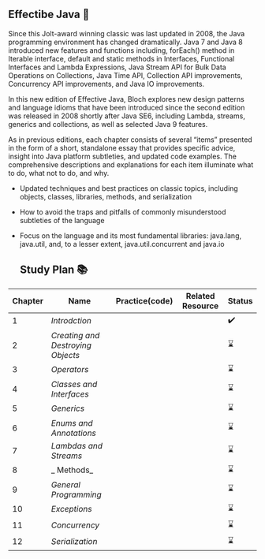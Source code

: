 ## Effectibe Java 📖

Since this Jolt-award winning classic was last updated in 2008, the Java programming environment has changed dramatically. Java 7 and Java 8 introduced new features and functions including, forEach() method in Iterable interface, default and static methods in Interfaces, Functional Interfaces and Lambda Expressions, Java Stream API for Bulk Data Operations on Collections, Java Time API, Collection API improvements, Concurrency API improvements, and Java IO improvements.

In this new edition of Effective Java, Bloch explores new design patterns and language idioms that have been introduced since the second edition was released in 2008 shortly after Java SE6, including Lambda, streams, generics and collections, as well as selected Java 9 features.

As in previous editions, each chapter consists of several “items” presented in the form of a short, standalone essay that provides specific advice, insight into Java platform subtleties, and updated code examples. The comprehensive descriptions and explanations for each item illuminate what to do, what not to do, and why.

- Updated techniques and best practices on classic topics, including objects, classes, libraries, methods, and serialization
- How to avoid the traps and pitfalls of commonly misunderstood subtleties of the language
- Focus on the language and its most fundamental libraries: java.lang, java.util, and, to a lesser extent, java.util.concurrent and java.io

  ## Study Plan 📚

|Chapter|Name|Practice(code)|Related Resource|Status|
|-------|----|--------------|----------------|------|
|1|_Introdction_|||:heavy_check_mark:|
|2|_Creating and Destroying Objects_|||⌛|
|3|_Operators_|||⌛|
|4|_Classes and Interfaces_ |||⌛|
|5|_Generics_|||⌛|
|6|_Enums and Annotations_|||⌛|
|7|_Lambdas and Streams_|||⌛|
|8|_ Methods_|||⌛|
|9|_General Programming_|||⌛|
|10|_Exceptions_|||⌛|
|11|_Concurrency_|||⌛|
|12|_Serialization_|||⌛|


